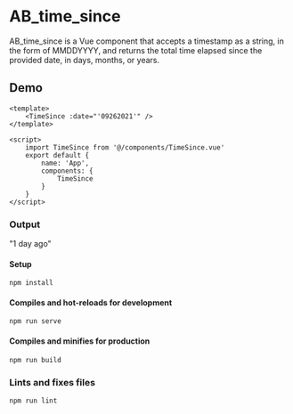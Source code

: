 # AB_time_since

AB_time_since is a Vue component that accepts a timestamp as a string, in the form of MMDDYYYY, and returns the total time elapsed since the provided date, in days, months, or years.

## Demo

```
<template>
	<TimeSince :date="'09262021'" />
</template>

<script>
	import TimeSince from '@/components/TimeSince.vue'
	export default {
		name: 'App',
		components: {
			TimeSince
		}
	}
</script>
```

### Output

"1 day ago"

#### Setup
```
npm install
```

#### Compiles and hot-reloads for development
```
npm run serve
```

#### Compiles and minifies for production
```
npm run build
```

### Lints and fixes files
```
npm run lint
```
